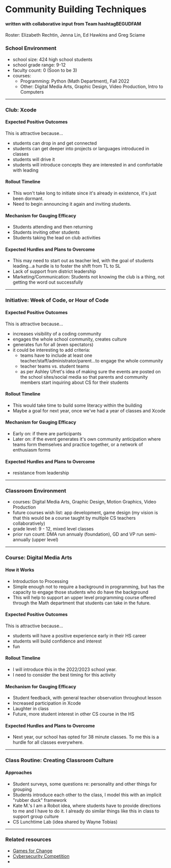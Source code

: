 # Community Building Techniques
#### written with collaborative input from Team hashtagBEGUDFAM
Roster: Elizabeth Rechtin, Jenna Lin, Ed Hawkins and Greg Sciame

### School Environment
* school size: 424 high school students
* school grade range: 9-12
* faculty count: 0 (Soon to be 3)
* courses:
  * Programming: Python (Math Department), Fall 2022
  * Other: Digital Media Arts, Graphic Design, Video Production, Intro to Computers

* * *

### Club: Xcode

#### Expected Positive Outcomes
This is attractive because...
* students can drop in and get connected 
* students can get deeper into projects or languages introduced in classes
* students will drive it
* students will introduce concepts they are interested in and comfortable with leading

#### Rollout Timeline
* This won't take long to initiate since it's already in existence, it's just been dormant.
* Need to begin announcing it again and inviting students.
  

#### Mechanism for Gauging Efficacy
* Students attending and then returning
* Students inviting other students
* Students taking the lead on club activities

#### Expected Hurdles and Plans to Overcome
* This may need to start out as teacher led, with the goal of students leading...a hurdle is to foster the shift from TL to SL
* Lack of support from district leadership
* Marketing/Communication: Students not knowing the club is a thing, not getting the word out successfully

* * *

### Initiative: Week of Code, or Hour of Code

#### Expected Positive Outcomes
This is attractive because...
* increases visibility of a coding community
* engages the whole school community, creates culture
* generates fun for all (even spectators)
* it could be interesting to add criteria:
  * teams have to include at least one teacher/staff/administrator/parent...to engage the whole community
  * teacher teams vs. student teams
  * as per Ashley Ufret's idea of making sure the events are posted on the school sites/social media so that parents and community members start inquiring about CS for their students

#### Rollout Timeline
* This would take time to build some literacy within the building
* Maybe a goal for next year, once we've had a year of classes and Xcode

#### Mechanism for Gauging Efficacy
* Early on:  if there are participants
* Later on:  if the event generates it's own community anticipation where teams form themselves and practice together, or a network of enthusiasm forms

#### Expected Hurdles and Plans to Overcome
* resistance from leadership

* * *

### Classroom Environment
* courses: Digital Media Arts, Graphic Design, Motion Graphics, Video Production
* future courses wish list:  app development, game design (my vision is that this would be a course taught by multiple CS teachers collaboratively)
* grade level: 9 - 12, mixed level classes
* prior run count: DMA run annualy (foundation), GD and VP run semi-annually (upper level)

* * *

### Course: Digital Media Arts

#### How it Works
* Introduction to Processing
* Simple enough not to require a background in programming, but has the capacity to engage those students who do have the background
* This will help to support an upper level programming course offered through the Math department that students can take in the future.

#### Expected Positive Outcomes
This is attractive because...
* students will have a positive experience early in their HS career
* students will build confidence and interest
* fun

#### Rollout Timeline
* I will introduce this in the 2022/2023 school year.
* I need to consider the best timing for this activity

#### Mechanism for Gauging Efficacy
* Student feedback, with general teacher observation throughout lesson
* Increased participation in Xcode
* Laughter in class
* Future, more student interest in other CS course in the HS

#### Expected Hurdles and Plans to Overcome
* Next year, our school has opted for 38 minute classes.  To me this is a hurdle for all classes everywhere.

* * *

### Class Routine: Creating Classroom Culture
#### Approaches
* Student surveys, some questions re: personality and other things for grouping
* Students introduce each other to the class, I model this with an implicit "rubber duck" framework
* Kate M.'s I am a Robot idea, where students have to provide directions to me and I have to do it.  I already do similar things like this in class to support group culture
* CS Lunchtime Lab (idea shared by Wayne Tobias)

* * *

### Related resources
* [Games for Change](https://www.gamesforchange.org/)
* [Cybersecurity Competition](https://picoctf.org/)
* 